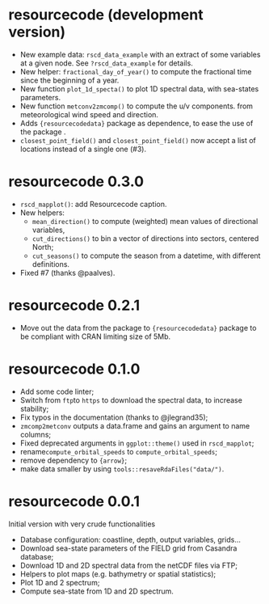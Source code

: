 # resourcecode (development version)

- New example data: `rscd_data_example` with an extract of some variables at a given node.
  See `?rscd_data_example` for details.
- New helper: `fractional_day_of_year()` to compute the fractional time since
  the beginning of a year.
- New function `plot_1d_specta()` to plot 1D spectral data, with sea-states parameters.
- New function `metconv2zmcomp()` to compute the u/v components.
  from meteorological wind speed and direction.
- Adds `{resourcecodedata}` package as dependence, to ease the use of the package .
- `closest_point_field()` and `closest_point_field()` now accept a list of locations
  instead of a single one (#3).

# resourcecode 0.3.0

- `rscd_mapplot()`: add Resourcecode caption.
- New helpers:
  - `mean_direction()` to compute (weighted) mean values of directional variables,
  - `cut_directions()` to bin a vector of directions into sectors, centered North;
  - `cut_seasons()` to compute the season from a datetime, with different definitions.
 - Fixed #7 (thanks @paalves).

# resourcecode 0.2.1

- Move out the data from the package to `{resourcecodedata}` package to be compliant with
CRAN limiting size of 5Mb.

# resourcecode 0.1.0

- Add some code linter;
- Switch from `ftp`to `https` to download the spectral data, to increase stability;
- Fix typos in the documentation (thanks to @jlegrand35);
- `zmcomp2metconv` outputs a data.frame and gains an argument to name columns;
- Fixed deprecated arguments in `ggplot::theme()` used in `rscd_mapplot`;
- rename`compute_orbital_speeds` to `compute_orbital_speeds`;
- remove dependency to `{arrow}`;
- make data smaller by using `tools::resaveRdaFiles("data/")`.

# resourcecode 0.0.1

Initial version with very crude functionalities

- Database configuration: coastline, depth, output variables, grids...
- Download sea-state parameters of the FIELD grid from Casandra database;
- Download 1D and 2D spectral data from the netCDF files via FTP;
- Helpers to plot maps (e.g. bathymetry or spatial statistics);
- Plot 1D and 2 spectrum;
- Compute sea-state from 1D and 2D spectrum.
